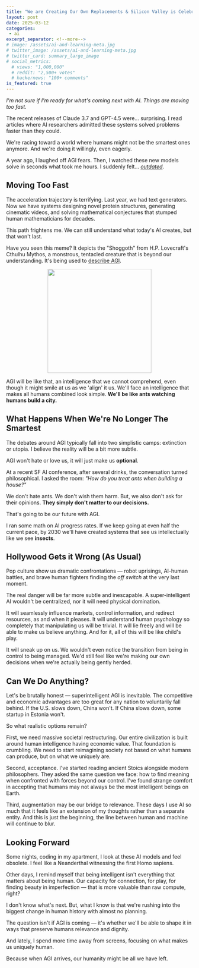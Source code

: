 ```yaml
---
title: "We are Creating Our Own Replacements & Silicon Valley is Celebrating"
layout: post
date: 2025-03-12
categories:
 - ai
excerpt_separator: <!--more-->
# image: /assets/ai-and-learning-meta.jpg
# twitter_image: /assets/ai-and-learning-meta.jpg
# twitter_card: summary_large_image
# social_metrics:
  # views: "1,000,000"
  # reddit: "2,500+ votes"
  # hackernews: "100+ comments"
is_featured: true
---
```


*I'm not sure if I'm ready for what's coming next with AI. Things are moving too fast.*

The recent releases of Claude 3.7 and GPT-4.5 were&hellip; surprising. I read articles where AI researchers admitted these systems solved problems faster than they could. 

We're racing toward a world where humans might not be the smartest ones anymore. And we're doing it willingly, even eagerly.

A year ago, I laughed off AGI fears. Then, I watched these new models solve in seconds what took me hours. I suddenly felt&hellip; [*outdated*](https://nmn.gl/blog/ai-illiterate-programmers).

<!--more-->

## Moving Too Fast

The acceleration trajectory is terrifying. Last year, we had text generators. Now we have systems designing novel protein structures, generating cinematic videos, and solving mathematical conjectures that stumped human mathematicians for decades.

This path frightens me. We can still understand what today's AI creates, but that won't last. 

Have you seen this meme? It depicts the "Shoggoth" from H.P. Lovecraft's Cthulhu Mythos, a monstrous, tentacled creature that is beyond our understanding. It's being used to [describe AGI](https://www.nytimes.com/2023/05/30/technology/shoggoth-meme-ai.html).

<img src="{{ '/assets/shoggoth.jpg' | relative_url }}" style="max-width: 100%; width: 20em; margin: 0 auto; display: block;"/>

AGI will be like that, an intelligence that we cannot comprehend, even though it might smile at us as we 'align' it us. We'll face an intelligence that makes all humans combined look simple. **We'll be like ants watching humans build a city.**

## What Happens When We're No Longer The Smartest

The debates around AGI typically fall into two simplistic camps: extinction or utopia. I believe the reality will be a bit more subtle.

AGI won't hate or love us, it will just make us **optional**.

At a recent SF AI conference, after several drinks, the conversation turned philosophical. I asked the room: *"How do you treat ants when building a house?"*

We don't hate ants. We don't wish them harm. But, we also don't ask for their opinions. **They simply don't matter to our decisions.**

That's going to be our future with AGI.

I ran some math on AI progress rates. If we keep going at even half the current pace, by 2030 we'll have created systems that see us intellectually like we see **insects**.

<!-- promotional_widget -->

## Hollywood Gets it Wrong (As Usual)

Pop culture show us dramatic confrontations &mdash; robot uprisings, AI-human battles, and brave human fighters finding the *off switch* at the very last moment.

The real danger will be far more subtle and inescapable. A super-intelligent AI wouldn't be centralized, nor it will need physical domination.

It will seamlessly influence markets, control information, and redirect resources, as and when it pleases. It will understand human psychology so completely that manipulating us will be trivial. It will lie freely and will be able to make us believe anything. And for it, all of this will be like child's play.

It will sneak up on us. We wouldn't even notice the transition from being in control to being managed. We'd still feel like we're making our own decisions when we're actually being gently herded.

## Can We Do Anything?

Let's be brutally honest &mdash; superintelligent AGI is inevitable. The competitive and economic advantages are too great for any nation to voluntarily fall behind. If the U.S. slows down, China won't. If China slows down, some startup in Estonia won't.

So what realistic options remain?

First, we need massive societal restructuring. Our entire civilization is built around human intelligence having economic value. That foundation is crumbling. We need to start reimagining society not based on what humans can produce, but on what we uniquely are.

Second, acceptance. I've started reading ancient Stoics alongside modern philosophers. They asked the same question we face: how to find meaning when confronted with forces beyond our control. I've found strange comfort in accepting that humans may not always be the most intelligent beings on Earth.

Third, augmentation may be our bridge to relevance. These days I use AI so much that it feels like an extension of my thoughts rather than a separate entity. And this is just the beginning, the line between human and machine will continue to blur. 

## Looking Forward

Some nights, coding in my apartment, I look at these AI models and feel obsolete. I feel like a Neanderthal witnessing the first Homo sapiens. 

Other days, I remind myself that being intelligent isn't everything that matters about being human. Our capacity for connection, for play, for finding beauty in imperfection &mdash; that is more valuable than raw compute, right?

I don't know what's next. But, what I know is that we're rushing into the biggest change in human history with almost no planning.

The question isn't if AGI is coming &mdash; it's whether we'll be able to shape it in ways that preserve humans relevance and dignity.

And lately, I spend more time away from screens, focusing on what makes us uniquely human. 

Because when AGI arrives, our humanity might be all we have left.
